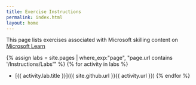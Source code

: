 ```yaml
---
title: Exercise Instructions
permalink: index.html
layout: home
---
```


<!--
Change the title above AND IN THE _config.yml FILE (so that the page header in the GitHub Pages site automatically shows the site name).

When you're ready for the labs to be live - make the repo public and enable GitHub Pages publishing from the main branch (in the repo Settings | Pages).
-->

This page lists exercises associated with Microsoft skilling content on [Microsoft Learn](https://learn.microsoft.com)

<!-- You can edit the paragraph above to provide a more specific description and links to content on Learn.

Include the following note if an Azure subscription is required (or add something similar for any other requirements, such as a Microsoft 365 account).

> **Note**: To complete these exercises, you will need a [Microsoft Azure subscription](https://azure.microsoft.com/free) in which you have sufficient permissions to create and configure the required resources.

If a more complex setup is required, create a separate markdown file with setup instructions at \Instructions\Labs\00-setup.md - being sure to include "lab.title"" metadata at the top so it shows up the list below
-->

{% assign labs = site.pages | where_exp:"page", "page.url contains '/Instructions/Labs'" %}
{% for activity in labs  %}
- [{{ activity.lab.title }}]({{ site.github.url }}{{ activity.url }})
{% endfor %}
